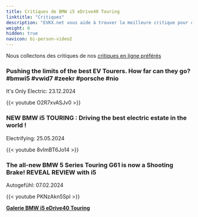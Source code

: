 ```yaml
---
title: Critiques de BMW i5 eDrive40 Touring
linktitle: "Critiques"
description: "EVKX.net vous aide à trouver la meilleure critique pour ce modèle."
weight: 6
hidden: true
navicon: bi-person-video2
---
```

Nous collectons des critiques de nos [critiques en ligne préférés](../../../../../guides/evreviewers/)

<div class="container text-center shadow p-2 pe-4 mb-5 bg-body-tertiary rounded border">
<h3>Pushing the limits of the best EV Tourers. How far can they go? #bmwi5 #vwid7 #zeekr #porsche  #nio</h3>
<p>It's Only Electric: 23.12.2024</p>

{{< youtube O2R7xvASJv0 >}}

</div>
<div class="container text-center shadow p-2 pe-4 mb-5 bg-body-tertiary rounded border">
<h3>NEW BMW i5 TOURING : Driving the best electric estate in the world !</h3>
<p>Electrifying: 25.05.2024</p>

{{< youtube 8vImBT6Jo14 >}}

</div>
<div class="container text-center shadow p-2 pe-4 mb-5 bg-body-tertiary rounded border">
<h3>The all-new BMW 5 Series Touring G61 is now a Shooting Brake! REVEAL REVIEW with i5</h3>
<p>Autogefühl: 07.02.2024</p>

{{< youtube PKNzAkn5SpI >}}

</div>
<div class="mt-3 mb-3">
<a href="../gallery/" class="text-decoration-none text-black">
<strong><i class="bi-arrow-left"></i>Galerie  </strong>
</a>
<a href="../" class="text-decoration-none text-black float-end">
<strong>BMW i5 eDrive40 Touring <i class="bi-arrow-right"></i></strong>
</a>
</div>
